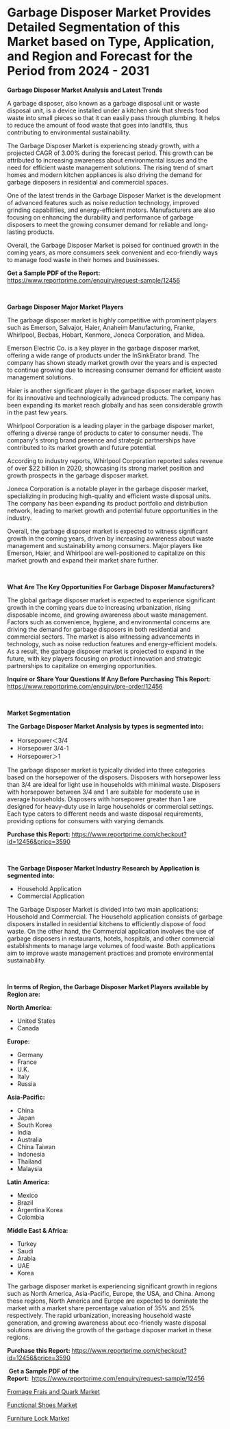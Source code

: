 <p><h1>Garbage Disposer Market Provides Detailed Segmentation of this Market based on Type, Application, and Region and Forecast for the Period from 2024 - 2031</h1></p><p><strong>Garbage Disposer Market Analysis and Latest Trends</strong></p>
<p><p>A garbage disposer, also known as a garbage disposal unit or waste disposal unit, is a device installed under a kitchen sink that shreds food waste into small pieces so that it can easily pass through plumbing. It helps to reduce the amount of food waste that goes into landfills, thus contributing to environmental sustainability.</p><p>The Garbage Disposer Market is experiencing steady growth, with a projected CAGR of 3.00% during the forecast period. This growth can be attributed to increasing awareness about environmental issues and the need for efficient waste management solutions. The rising trend of smart homes and modern kitchen appliances is also driving the demand for garbage disposers in residential and commercial spaces.</p><p>One of the latest trends in the Garbage Disposer Market is the development of advanced features such as noise reduction technology, improved grinding capabilities, and energy-efficient motors. Manufacturers are also focusing on enhancing the durability and performance of garbage disposers to meet the growing consumer demand for reliable and long-lasting products.</p><p>Overall, the Garbage Disposer Market is poised for continued growth in the coming years, as more consumers seek convenient and eco-friendly ways to manage food waste in their homes and businesses.</p></p>
<p><strong>Get a Sample PDF of the Report:&nbsp;</strong> <a href="https://www.reportprime.com/enquiry/request-sample/12456">https://www.reportprime.com/enquiry/request-sample/12456</a></p>
<p>&nbsp;</p>
<p><strong>Garbage Disposer Major Market Players</strong></p>
<p><p>The garbage disposer market is highly competitive with prominent players such as Emerson, Salvajor, Haier, Anaheim Manufacturing, Franke, Whirlpool, Becbas, Hobart, Kenmore, Joneca Corporation, and Midea. </p><p>Emerson Electric Co. is a key player in the garbage disposer market, offering a wide range of products under the InSinkErator brand. The company has shown steady market growth over the years and is expected to continue growing due to increasing consumer demand for efficient waste management solutions.</p><p>Haier is another significant player in the garbage disposer market, known for its innovative and technologically advanced products. The company has been expanding its market reach globally and has seen considerable growth in the past few years.</p><p>Whirlpool Corporation is a leading player in the garbage disposer market, offering a diverse range of products to cater to consumer needs. The company's strong brand presence and strategic partnerships have contributed to its market growth and future potential.</p><p>According to industry reports, Whirlpool Corporation reported sales revenue of over $22 billion in 2020, showcasing its strong market position and growth prospects in the garbage disposer market.</p><p>Joneca Corporation is a notable player in the garbage disposer market, specializing in producing high-quality and efficient waste disposal units. The company has been expanding its product portfolio and distribution network, leading to market growth and potential future opportunities in the industry.</p><p>Overall, the garbage disposer market is expected to witness significant growth in the coming years, driven by increasing awareness about waste management and sustainability among consumers. Major players like Emerson, Haier, and Whirlpool are well-positioned to capitalize on this market growth and expand their market share further.</p></p>
<p>&nbsp;</p>
<p><strong>What Are The Key Opportunities For Garbage Disposer Manufacturers?</strong></p>
<p><p>The global garbage disposer market is expected to experience significant growth in the coming years due to increasing urbanization, rising disposable income, and growing awareness about waste management. Factors such as convenience, hygiene, and environmental concerns are driving the demand for garbage disposers in both residential and commercial sectors. The market is also witnessing advancements in technology, such as noise reduction features and energy-efficient models. As a result, the garbage disposer market is projected to expand in the future, with key players focusing on product innovation and strategic partnerships to capitalize on emerging opportunities.</p></p>
<p><strong>Inquire or Share Your Questions If Any Before Purchasing This Report:</strong> <a href="https://www.reportprime.com/enquiry/pre-order/12456">https://www.reportprime.com/enquiry/pre-order/12456</a></p>
<p>&nbsp;</p>
<p><strong>Market Segmentation</strong></p>
<p><strong>The Garbage Disposer Market Analysis by types is segmented into:</strong></p>
<p><ul><li>Horsepower＜3/4</li><li>Horsepower 3/4-1</li><li>Horsepower＞1</li></ul></p>
<p><p>The garbage disposer market is typically divided into three categories based on the horsepower of the disposers. Disposers with horsepower less than 3/4 are ideal for light use in households with minimal waste. Disposers with horsepower between 3/4 and 1 are suitable for moderate use in average households. Disposers with horsepower greater than 1 are designed for heavy-duty use in large households or commercial settings. Each type caters to different needs and waste disposal requirements, providing options for consumers with varying demands.</p></p>
<p><strong>Purchase this Report:&nbsp;</strong><a href="https://www.reportprime.com/checkout?id=12456&price=3590">https://www.reportprime.com/checkout?id=12456&price=3590</a></p>
<p>&nbsp;</p>
<p><strong>The Garbage Disposer Market Industry Research by Application is segmented into:</strong></p>
<p><ul><li>Household Application</li><li>Commercial Application</li></ul></p>
<p><p>The Garbage Disposer Market is divided into two main applications: Household and Commercial. The Household application consists of garbage disposers installed in residential kitchens to efficiently dispose of food waste. On the other hand, the Commercial application involves the use of garbage disposers in restaurants, hotels, hospitals, and other commercial establishments to manage large volumes of food waste. Both applications aim to improve waste management practices and promote environmental sustainability.</p></p>
<p>&nbsp;</p>
<p><strong>In terms of Region, the Garbage Disposer Market Players available by Region are:</strong></p>
<p>
    <p> <strong> North America: </strong>
        <ul>
            <li>United States</li>
            <li>Canada</li>
        </ul>
        </p> 
    <p> <strong> Europe: </strong>
        <ul>
            <li>Germany</li>
            <li>France</li>
            <li>U.K.</li>
            <li>Italy</li>
            <li>Russia</li>
        </ul>
        </p> 
    <p> <strong> Asia-Pacific: </strong>
        <ul>
            <li>China</li>
            <li>Japan</li>
            <li>South Korea</li>
            <li>India</li>
            <li>Australia</li>
            <li>China Taiwan</li>
            <li>Indonesia</li>
            <li>Thailand</li>
            <li>Malaysia</li>
        </ul>
        </p> 
    <p> <strong> Latin America: </strong>
        <ul>
            <li>Mexico</li>
            <li>Brazil</li>
            <li>Argentina Korea</li>
            <li>Colombia</li>
        </ul>
        </p> 
    <p> <strong> Middle East & Africa: </strong>
        <ul>
            <li>Turkey</li>
            <li>Saudi</li>
            <li>Arabia</li>
            <li>UAE</li>
            <li>Korea</li>
        </ul>
    </p>
    </p>
<p><p>The garbage disposer market is experiencing significant growth in regions such as North America, Asia-Pacific, Europe, the USA, and China. Among these regions, North America and Europe are expected to dominate the market with a market share percentage valuation of 35% and 25% respectively. The rapid urbanization, increasing household waste generation, and growing awareness about eco-friendly waste disposal solutions are driving the growth of the garbage disposer market in these regions.</p></p>
<p><strong>Purchase this Report: </strong><a href="https://www.reportprime.com/checkout?id=12456&price=3590">https://www.reportprime.com/checkout?id=12456&price=3590</a></p>
<p>&nbsp;<strong>Get a Sample PDF of the Report:&nbsp;&nbsp;</strong><a href="https://www.reportprime.com/enquiry/request-sample/12456">https://www.reportprime.com/enquiry/request-sample/12456</a></p>
<p><strong></strong></p>
<p><p><a href="https://github.com/nicoletavirag/Market-Research-Report-List-2/blob/main/fromage-frais-and-quark-market.md">Fromage Frais and Quark Market</a></p><p><a href="https://github.com/redneck06/Market-Research-Report-List-2/blob/main/functional-shoes-market.md">Functional Shoes Market</a></p><p><a href="https://github.com/peachesmcdowel1/Market-Research-Report-List-1/blob/main/furniture-lock-market.md">Furniture Lock Market</a></p></p>